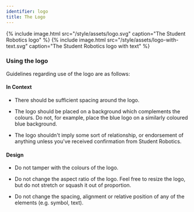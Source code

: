 ```yaml
---
identifier: logo
title: The Logo
---
```


{% include image.html src="/style/assets/logo.svg" caption="The Student Robotics logo" %}
{% include image.html src="/style/assets/logo-with-text.svg" caption="The Student Robotics logo with text" %}

### Using the logo

Guidelines regarding use of the logo are as follows:

#### In Context

* There should be sufficient spacing around the logo.

* The logo should be placed on a background which complements the colours. Do
  not, for example, place the blue logo on a similarly coloured blue background.

* The logo shouldn't imply some sort of relationship, or endorsement of anything
  unless you've received confirmation from Student Robotics.

#### Design

* Do not tamper with the colours of the logo.

* Do not change the aspect ratio of the logo. Feel free to resize the logo, but 
  do not stretch or squash it out of proportion.

* Do not change the spacing, alignment or relative position of any of the 
  elements (e.g. symbol, text).
